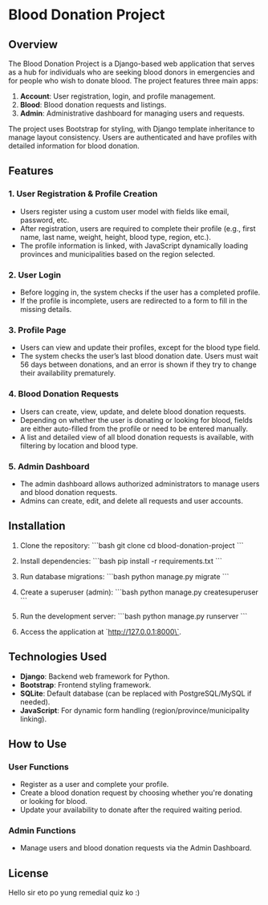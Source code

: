 
# Blood Donation Project

## Overview

The Blood Donation Project is a Django-based web application that serves as a hub for individuals who are seeking blood donors in emergencies and for people who wish to donate blood. The project features three main apps:

1. **Account**: User registration, login, and profile management.
2. **Blood**: Blood donation requests and listings.
3. **Admin**: Administrative dashboard for managing users and requests.

The project uses Bootstrap for styling, with Django template inheritance to manage layout consistency. Users are authenticated and have profiles with detailed information for blood donation.

## Features

### 1. User Registration & Profile Creation
- Users register using a custom user model with fields like email, password, etc.
- After registration, users are required to complete their profile (e.g., first name, last name, weight, height, blood type, region, etc.).
- The profile information is linked, with JavaScript dynamically loading provinces and municipalities based on the region selected.

### 2. User Login
- Before logging in, the system checks if the user has a completed profile.
- If the profile is incomplete, users are redirected to a form to fill in the missing details.

### 3. Profile Page
- Users can view and update their profiles, except for the blood type field.
- The system checks the user’s last blood donation date. Users must wait 56 days between donations, and an error is shown if they try to change their availability prematurely.

### 4. Blood Donation Requests
- Users can create, view, update, and delete blood donation requests.
- Depending on whether the user is donating or looking for blood, fields are either auto-filled from the profile or need to be entered manually.
- A list and detailed view of all blood donation requests is available, with filtering by location and blood type.

### 5. Admin Dashboard
- The admin dashboard allows authorized administrators to manage users and blood donation requests.
- Admins can create, edit, and delete all requests and user accounts.

## Installation

1. Clone the repository:
   \`\`\`bash
   git clone <repository-url>
   cd blood-donation-project
   \`\`\`

2. Install dependencies:
   \`\`\`bash
   pip install -r requirements.txt
   \`\`\`

3. Run database migrations:
   \`\`\`bash
   python manage.py migrate
   \`\`\`

4. Create a superuser (admin):
   \`\`\`bash
   python manage.py createsuperuser
   \`\`\`

5. Run the development server:
   \`\`\`bash
   python manage.py runserver
   \`\`\`

6. Access the application at \`http://127.0.0.1:8000\`.

## Technologies Used

- **Django**: Backend web framework for Python.
- **Bootstrap**: Frontend styling framework.
- **SQLite**: Default database (can be replaced with PostgreSQL/MySQL if needed).
- **JavaScript**: For dynamic form handling (region/province/municipality linking).

## How to Use

### User Functions
- Register as a user and complete your profile.
- Create a blood donation request by choosing whether you're donating or looking for blood.
- Update your availability to donate after the required waiting period.

### Admin Functions
- Manage users and blood donation requests via the Admin Dashboard.

## License

Hello sir eto po yung remedial quiz ko :)
